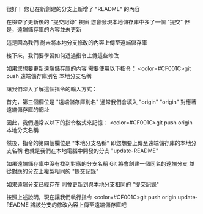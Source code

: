 很好！
您已在新創建的分支上新增了 "README" 的內容

在檢查了更新後的 "提交記錄" 視窗
您會發現本地儲存庫中多了一個 "提交"
但是，遠端儲存庫的內容並未更新

這是因為我們
尚未將本地分支修改的內容上傳至遠端儲存庫

接下來，我們要學習如何透過指令上傳這些修改

如果您想要更新遠端儲存庫的內容
需要使用以下指令：
<color=#CF001C>git push 遠端儲存庫別名 本地分支名稱</color>

讓我們深入了解這個指令的輸入方式：

首先，第三個欄位是 "遠端儲存庫別名"
通常我們會填入 "origin"
"origin" 對應著遠端儲存庫的網址

因此，我們通常以以下的指令格式來記憶：
<color=#CF001C>git push origin 本地分支名稱</color> 

然後，指令的第四個欄位是 "本地分支名稱"
即您想要上傳至遠端儲存庫的本地分支名稱
也就是我們在本地電腦中開發的分支 "update-README"

如果遠端儲存庫中沒有找到對應的分支名稱
Git 將會創建一個同名的遠端分支
並從對應的分支上複製相同的 "提交記錄"

如果遠端分支已經存在
則會更新到與本地分支相同的 "提交記錄"

按照上述說明，現在讓我們執行指令
<color=#CF001C>git push origin update-README</color>
將該分支的修改內容上傳至遠端儲存庫吧